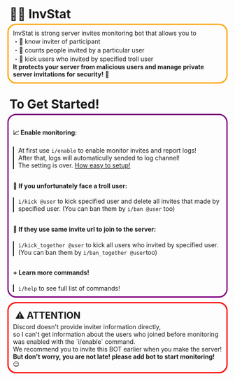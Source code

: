 <h1 style="margin: 5px; padding: 0px"> 🔐📎 InvStat </h1>
<div style="border: solid 3px orange;border-radius: 20px;padding: 10px">
InvStat is strong server invites monitoring bot that allows you to<br>
・📨 know inviter of participant<br>
・🔢 counts people invited by a particular user<br>
・🚫 kick users who invited by specified troll user<br>
<b>It protects your server from malicious users and manage private server invitations for security!</b> 🔐
</div>

<h1 style="margin: 30px 5px 5px 5px; padding: 0px"> To Get Started!</h1>
<div style="border: solid 3px purple;border-radius: 20px;padding: 10px">
<h4> 📈  Enable monitoring:</h4>
<div style="border-left: solid 2px;padding-left: 10px">
At first use <code>i/enable</code> to enable monitor invites and report logs!<br>
After that, logs will automaticully sended to log channel!<br>
The setting is over. <u>How easy to setup!</u><br>
</div>

<h4 style="padding: 10px 0px 0px 0px"> 🚫 If you unfortunately face a troll user:</h4>
<div style="border-left: solid 2px;padding-left: 10px">
<code>i/kick @user</code> to kick specified user and delete all invites that made by specified user. (You can ban them by <code>i/ban @user</code> too)
</div>

<h4 style="padding: 10px 0px 0px 0px"> 📎 If they use same invite url to join to the server:</h4>
<div style="border-left: solid 2px;padding-left: 10px">
<code>i/kick_together @user</code> to kick all users who invited by specified user. (You can ban them by <code>i/ban_together @user</code>too)
</div>

<h4 style="padding: 10px 0px 0px 0px"> + Learn more commands!</h4>
<div style="border-left: solid 2px;padding-left: 10px">
<code>i/help</code> to see full list of commands!
</div>
</div>

<div style="border: solid 3px red;border-radius: 20px;padding: 10px;margin: 10px 0px 0px 0px">
<h2 style="padding: 5px;margin: 0px;"> ⚠ ATTENTION</h2>
Discord doesn't provide inviter information directly,<br>
so I can't get information about the users who joined before monitoring was enabled with the `i/enable` command.<br>
We recommend you to invite this BOT earlier when you make the server!<br>
<b>But don't worry, you are not late! please add bot to start monitoring!</b> 😉
</div>